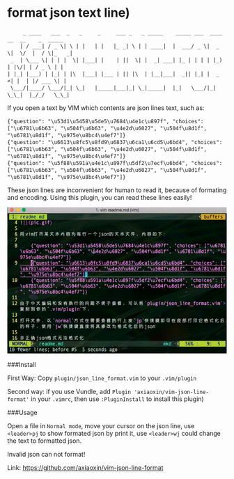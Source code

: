 format json text line)
================

         _ ____   ___  _   _     _     ___ _   _ _____    _____ ___  ____  __  __    _  _____
        | / ___| / _ \| \ | |   | |   |_ _| \ | | ____|  |  ___/ _ \|  _ \|  \/  |  / \|_   _|
     _  | \___ \| | | |  \| |___| |    | ||  \| |  _| ___| |_ | | | | |_) | |\/| | / _ \ | |
    | |_| |___) | |_| | |\  |___| |___ | || |\  | |__|___|  _|| |_| |  _ <| |  | |/ ___ \| |
     \___/|____/ \___/|_| \_|   |_____|___|_| \_|_____|  |_|   \___/|_| \_\_|  |_/_/   \_\_|


If you open a text by VIM which contents are json lines text, such as:

    {"question": "\u53d1\u5458\u5de5\u7684\u4e1c\u897f", "choices": ["\u6781\u6b63", "\u504f\u6b63", "\u4e2d\u6027", "\u504f\u8d1f", "\u6781\u8d1f", "\u975e\u8bc4\u4ef7"]}
    {"question": "\u6613\u8fc5\u8fd9\u6837\u6ca1\u6cd5\u6bd4", "choices": ["\u6781\u6b63", "\u504f\u6b63", "\u4e2d\u6027", "\u504f\u8d1f", "\u6781\u8d1f", "\u975e\u8bc4\u4ef7"]}
    {"question": "\u5f88\u591a\u4e1c\u897f\u5df2\u7ecf\u6bd4", "choices": ["\u6781\u6b63", "\u504f\u6b63", "\u4e2d\u6027", "\u504f\u8d1f", "\u6781\u8d1f", "\u975e\u8bc4\u4ef7"]}

These json lines are inconvenient for human to read it, because of formating and encoding. Using this plugin, you can read these lines easily!

![](pic.gif)

###Install

First Way: Copy `plugin/json_line_format.vim` to your `.vim/plugin`

Second way: if you use Vundle, add `Plugin 'axiaoxin/vim-json-line-format'` in your `.vimrc`, then use `:PluginInstall` to install this plugin)

###Usage

Open a file in `Normal mode`, move your cursor on the json line, use `<leader>pj` to show formated json by print it, use `<leader>wj` could change the text to formatted json.

Invalid json can not format!

Link: <https://github.com/axiaoxin/vim-json-line-format>
